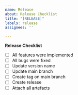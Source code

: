 ```yaml
---
name: Release
about: Release Checklist
title: "[RELEASE]"
labels: release
assignees: ''

---
```


**Release Checklist**
- [ ] All features were implemented
- [ ] All bugs were fixed
- [ ] Update version name
- [ ] Update main branch
- [ ] Create tag on main branch
- [ ] Create release
- [ ] Attach all artefacts
